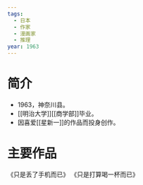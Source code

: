 ```yaml
---
tags:
  - 日本
  - 作家
  - 漫画家
  - 推理
year: 1963
---
```

# 简介

- 1963，神奈川县。
- [[明治大学]][[商学部]]毕业。
- 因喜爱[[星新一]]的作品而投身创作。
# 主要作品

《只是丢了手机而已》
《只是打算喝一杯而已》